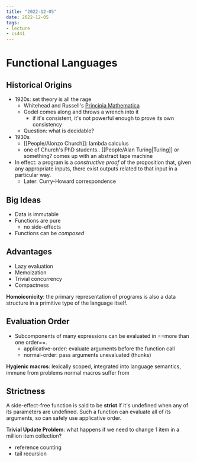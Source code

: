 ```yaml
---
title: "2022-12-05"
date: 2022-12-05
tags:
- lecture
- cs441
---
```


# Functional Languages

## Historical Origins

* 1920s: set theory is all the rage
	* Whitehead and Russell's [Principia Mathematica](https://en.wikipedia.org/wiki/Principia_Mathematica)
	* Godel comes along and throws a wrench into it
		* if it's consistent, it's not powerful enough to prove its own consistency
	* Question: what is decidable?
* 1930s
	* [[People/Alonzo Church]]: lambda calculus
	* one of Church's PhD students.. [[People/Alan Turing|Turing]] or something? comes up with an abstract tape machine
* In effect: a program is a *constructive proof* of the proposition that, given any appropriate inputs, there exist outputs related to that input in a particular way.
	* Later: Curry-Howard correspondence

## Big Ideas

* Data is immutable
* Functions are pure
	* no side-effects
* Functions can be *composed*

## Advantages

* Lazy evaluation
* Memoization
* Trivial concurrency
* Compactness

**Homoiconicity**: the primary representation of programs is also a data structure in a primitive type of the language itself.

## Evaluation Order

* Subcomponents of many expressions can be evaluated in ==more than one order==.
	* applicative-order: evaluate arguments before the function call
	* normal-order: pass arguments unevaluated (thunks)

**Hygienic macros**: lexically scoped, integrated into language semantics, immune from problems normal macros suffer from

## Strictness

A side-effect-free function is said to be **strict** if it's undefined when any of its parameters are undefined. Such a function can evaluate all of its arguments, so can safely use applicative order.

**Trivial Update Problem**: what happens if we need to change 1 item in a million item collection?
* reference counting
* tail recursion
